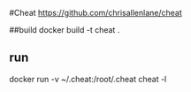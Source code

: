 #Cheat
https://github.com/chrisallenlane/cheat

##build
docker build -t cheat .

## run
docker run -v ~/.cheat:/root/.cheat cheat -l
